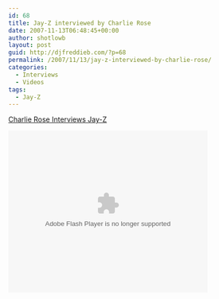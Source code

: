 ```yaml
---
id: 68
title: Jay-Z interviewed by Charlie Rose
date: 2007-11-13T06:48:45+00:00
author: shotlowb
layout: post
guid: http://djfreddieb.com/?p=68
permalink: /2007/11/13/jay-z-interviewed-by-charlie-rose/
categories:
  - Interviews
  - Videos
tags:
  - Jay-Z
---
```

<a href="http://www.charlierose.com/view/interview/8771" target="_blank">Charlie Rose Interviews Jay-Z</a>

<embed allowFullScreen="true" allowScriptAccess="always" src="http://video.google.com/googleplayer.swf?showShareButtons=true&docId=1956844584670069423%3A129000%3A3217000&hl=en" style="width:400px;height:326px" type="application/x-shockwave-flash">
</embed>